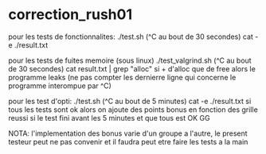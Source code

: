 # correction_rush01
pour les tests de fonctionnalites:
	./test.sh (^C au bout de 30 secondes)
	cat -e ./result.txt

pour les tests de fuites memoire (sous linux)
	./test_valgrind.sh (^C au bout de 30 secondes)
	cat result.txt | grep "alloc"
		si + d'alloc que de free alors le programme leaks
		(ne pas compter les dernierre ligne qui concerne
		le programme interompue par ^C)

pour les test d'opti:
	./test.sh (^C au bout de 5 minutes)
	cat -e ./result.txt
		si tous les tests sont ok alors on ajoute des points
		bonus en fonction des grille reussi
		si le test fini avant les 5 minutes et que tous est OK GG

NOTA: l'implementation des bonus varie d'un groupe a l'autre,
	le present testeur peut ne pas convenir et il faudra peut
	etre faire les tests a la main
